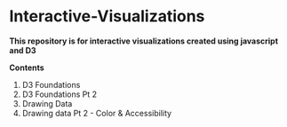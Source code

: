 # Interactive-Visualizations
**This repository is for interactive visualizations created using javascript and D3**

**Contents**
1. D3 Foundations
2. D3 Foundations Pt 2
3. Drawing Data
4. Drawing data Pt 2 - Color & Accessibility
